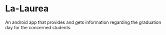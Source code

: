 # La-Laurea
An android app that provides and gets information regarding the graduation day for the concerned students.
